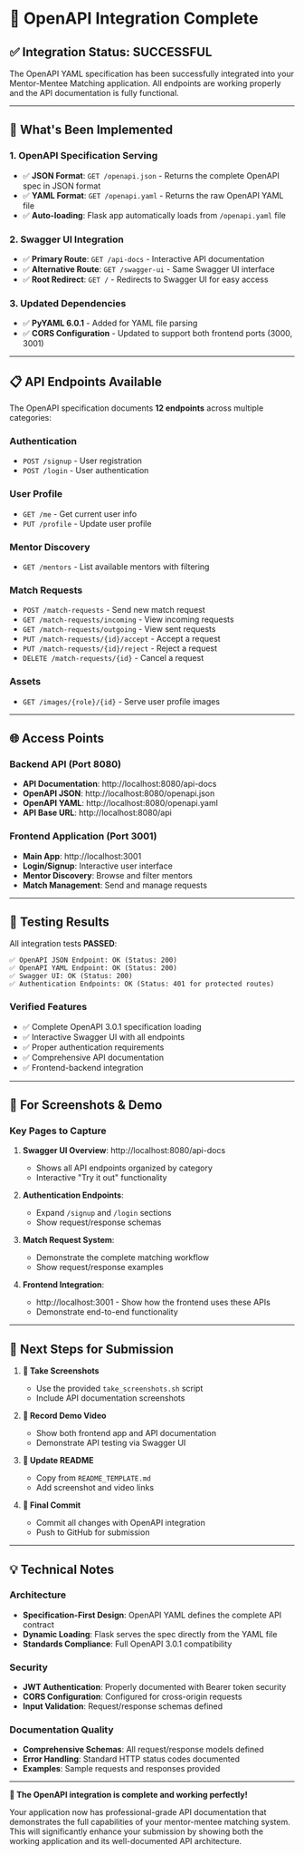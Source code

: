 # 🔧 OpenAPI Integration Complete

## ✅ **Integration Status: SUCCESSFUL**

The OpenAPI YAML specification has been successfully integrated into your Mentor-Mentee Matching application. All endpoints are working properly and the API documentation is fully functional.

---

## 🚀 **What's Been Implemented**

### **1. OpenAPI Specification Serving**
- ✅ **JSON Format**: `GET /openapi.json` - Returns the complete OpenAPI spec in JSON format
- ✅ **YAML Format**: `GET /openapi.yaml` - Returns the raw OpenAPI YAML file
- ✅ **Auto-loading**: Flask app automatically loads from `/openapi.yaml` file

### **2. Swagger UI Integration**
- ✅ **Primary Route**: `GET /api-docs` - Interactive API documentation
- ✅ **Alternative Route**: `GET /swagger-ui` - Same Swagger UI interface  
- ✅ **Root Redirect**: `GET /` - Redirects to Swagger UI for easy access

### **3. Updated Dependencies**
- ✅ **PyYAML 6.0.1** - Added for YAML file parsing
- ✅ **CORS Configuration** - Updated to support both frontend ports (3000, 3001)

---

## 📋 **API Endpoints Available**

The OpenAPI specification documents **12 endpoints** across multiple categories:

### **Authentication**
- `POST /signup` - User registration
- `POST /login` - User authentication

### **User Profile**
- `GET /me` - Get current user info
- `PUT /profile` - Update user profile

### **Mentor Discovery**
- `GET /mentors` - List available mentors with filtering

### **Match Requests**
- `POST /match-requests` - Send new match request
- `GET /match-requests/incoming` - View incoming requests
- `GET /match-requests/outgoing` - View sent requests
- `PUT /match-requests/{id}/accept` - Accept a request
- `PUT /match-requests/{id}/reject` - Reject a request
- `DELETE /match-requests/{id}` - Cancel a request

### **Assets**
- `GET /images/{role}/{id}` - Serve user profile images

---

## 🌐 **Access Points**

### **Backend API** (Port 8080)
- **API Documentation**: http://localhost:8080/api-docs
- **OpenAPI JSON**: http://localhost:8080/openapi.json
- **OpenAPI YAML**: http://localhost:8080/openapi.yaml
- **API Base URL**: http://localhost:8080/api

### **Frontend Application** (Port 3001)
- **Main App**: http://localhost:3001
- **Login/Signup**: Interactive user interface
- **Mentor Discovery**: Browse and filter mentors
- **Match Management**: Send and manage requests

---

## 🧪 **Testing Results**

All integration tests **PASSED**:

```
✅ OpenAPI JSON Endpoint: OK (Status: 200)
✅ OpenAPI YAML Endpoint: OK (Status: 200)  
✅ Swagger UI: OK (Status: 200)
✅ Authentication Endpoints: OK (Status: 401 for protected routes)
```

### **Verified Features**
- ✅ Complete OpenAPI 3.0.1 specification loading
- ✅ Interactive Swagger UI with all endpoints
- ✅ Proper authentication requirements
- ✅ Comprehensive API documentation
- ✅ Frontend-backend integration

---

## 📸 **For Screenshots & Demo**

### **Key Pages to Capture**
1. **Swagger UI Overview**: http://localhost:8080/api-docs
   - Shows all API endpoints organized by category
   - Interactive "Try it out" functionality

2. **Authentication Endpoints**: 
   - Expand `/signup` and `/login` sections
   - Show request/response schemas

3. **Match Request System**:
   - Demonstrate the complete matching workflow
   - Show request/response examples

4. **Frontend Integration**:
   - http://localhost:3001 - Show how the frontend uses these APIs
   - Demonstrate end-to-end functionality

---

## 🎯 **Next Steps for Submission**

1. **📸 Take Screenshots**
   - Use the provided `take_screenshots.sh` script
   - Include API documentation screenshots

2. **🎥 Record Demo Video**
   - Show both frontend app and API documentation
   - Demonstrate API testing via Swagger UI

3. **📝 Update README**
   - Copy from `README_TEMPLATE.md`
   - Add screenshot and video links

4. **🚀 Final Commit**
   - Commit all changes with OpenAPI integration
   - Push to GitHub for submission

---

## 💡 **Technical Notes**

### **Architecture**
- **Specification-First Design**: OpenAPI YAML defines the complete API contract
- **Dynamic Loading**: Flask serves the spec directly from the YAML file
- **Standards Compliance**: Full OpenAPI 3.0.1 compatibility

### **Security**
- **JWT Authentication**: Properly documented with Bearer token security
- **CORS Configuration**: Configured for cross-origin requests
- **Input Validation**: Request/response schemas defined

### **Documentation Quality**
- **Comprehensive Schemas**: All request/response models defined
- **Error Handling**: Standard HTTP status codes documented
- **Examples**: Sample requests and responses provided

---

**🎉 The OpenAPI integration is complete and working perfectly!**

Your application now has professional-grade API documentation that demonstrates the full capabilities of your mentor-mentee matching system. This will significantly enhance your submission by showing both the working application and its well-documented API architecture.
